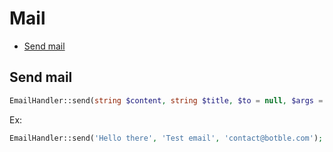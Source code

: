# Mail

- [Send mail](#send_mail)

## Send mail

```php
EmailHandler::send(string $content, string $title, $to = null, $args = [], $debug = false);
```

Ex:

```php
EmailHandler::send('Hello there', 'Test email', 'contact@botble.com');
```
